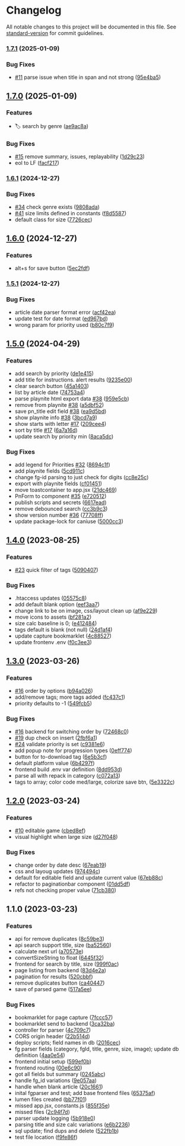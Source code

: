 # Changelog

All notable changes to this project will be documented in this file. See [standard-version](https://github.com/conventional-changelog/standard-version) for commit guidelines.

### [1.7.1](https://github.com/rayjlim/game-collection/compare/v1.7.0...v1.7.1) (2025-01-09)


### Bug Fixes

* [#11](https://github.com/rayjlim/game-collection/issues/11) parse issue when title in span and not strong ([95e4ba5](https://github.com/rayjlim/game-collection/commit/95e4ba527b1465f907efe2497b7687f6946d883d))

## [1.7.0](https://github.com/rayjlim/game-collection/compare/v1.6.1...v1.7.0) (2025-01-09)


### Features

* 🏷️ search by genre ([ae9ac8a](https://github.com/rayjlim/game-collection/commit/ae9ac8a96b900a55759917f3e3b3088a3e58067f))


### Bug Fixes

* [#15](https://github.com/rayjlim/game-collection/issues/15) remove summary, issues, replayability ([1d29c23](https://github.com/rayjlim/game-collection/commit/1d29c23754823c797f7822ef0b49e23a9360e763))
* eol to LF ([facf217](https://github.com/rayjlim/game-collection/commit/facf217d5113ee0ffce9409bb5a56ac830289f1c))

### [1.6.1](https://github.com/rayjlim/game-collection/compare/v1.6.0...v1.6.1) (2024-12-27)


### Bug Fixes

* [#34](https://github.com/rayjlim/game-collection/issues/34) check genre exists ([9808ada](https://github.com/rayjlim/game-collection/commit/9808ada036cefb025db01d76aef76c12aa2a6310))
* [#41](https://github.com/rayjlim/game-collection/issues/41) size limits defined in constants ([f8d5587](https://github.com/rayjlim/game-collection/commit/f8d558727afb9b6d83c390884e99a418ee817500))
* default class for size ([7726cec](https://github.com/rayjlim/game-collection/commit/7726cecb84f5b548c5f4d0688970fec2447b82ef))

## [1.6.0](https://github.com/rayjlim/game-collection/compare/v1.5.1...v1.6.0) (2024-12-27)


### Features

* alt+s for save button ([5ec2fdf](https://github.com/rayjlim/game-collection/commit/5ec2fdf20de94415a51f08de1b21598e2e2676cf))

### [1.5.1](https://github.com/rayjlim/game-collection/compare/v1.5.0...v1.5.1) (2024-12-27)


### Bug Fixes

* article date parser format error ([acf42ea](https://github.com/rayjlim/game-collection/commit/acf42eafcf63db4d1f0a0893f2e4445343008a01))
* update test for date format ([ed967bd](https://github.com/rayjlim/game-collection/commit/ed967bd904b7df3e40bf1a970d767636e67d1c0f))
* wrong param for priority used ([b80c7f9](https://github.com/rayjlim/game-collection/commit/b80c7f9cad5486f2370ee1f9eeff72b74f2299de))

## [1.5.0](https://github.com/rayjlim/game-collection/compare/v1.4.0...v1.5.0) (2024-04-29)


### Features

* add search by priority ([de1e415](https://github.com/rayjlim/game-collection/commit/de1e4158a0f82895675303a0a040fac10059aad8))
* add title for instructions. alert results ([9235e00](https://github.com/rayjlim/game-collection/commit/9235e00c318d81fbd45af9baa58269f3892456e6))
* clear search button ([45a1403](https://github.com/rayjlim/game-collection/commit/45a140368075764ad3c210139b787f6a69a79686))
* list by article date ([74753a4](https://github.com/rayjlim/game-collection/commit/74753a43598364fc09ac79c17fafdc884d9b7b69))
* parse playnite html export data [#38](https://github.com/rayjlim/game-collection/issues/38) ([959e5cb](https://github.com/rayjlim/game-collection/commit/959e5cb042cb049c81d444364787734548371685))
* remove from playnite [#38](https://github.com/rayjlim/game-collection/issues/38) ([a5dbf52](https://github.com/rayjlim/game-collection/commit/a5dbf52a2c22bf5119830a324d992886d4079424))
* save pn_title edit field [#38](https://github.com/rayjlim/game-collection/issues/38) ([ea9d5bd](https://github.com/rayjlim/game-collection/commit/ea9d5bd3f328ea1680414fb802d9a3a2b7295b52))
* show playnite info [#38](https://github.com/rayjlim/game-collection/issues/38) ([3bcd7a9](https://github.com/rayjlim/game-collection/commit/3bcd7a9894e4d4de6bfcceaba060d643683dd81a))
* show starts with letter [#17](https://github.com/rayjlim/game-collection/issues/17) ([209cee4](https://github.com/rayjlim/game-collection/commit/209cee4233b8ba6ae25e918489bcca3095da2f0a))
* sort by title [#17](https://github.com/rayjlim/game-collection/issues/17) ([6a7a16d](https://github.com/rayjlim/game-collection/commit/6a7a16da86f8714be0f137a3d6d51503739b2e67))
* update search by priority min ([8aca5dc](https://github.com/rayjlim/game-collection/commit/8aca5dc3575b00b7338da4d9d3c5f7a384b88914))


### Bug Fixes

* add legend for Priorities [#32](https://github.com/rayjlim/game-collection/issues/32) ([8694c1f](https://github.com/rayjlim/game-collection/commit/8694c1fd2ee986be89401630082612b307f275ec))
* add playnite fields ([5cd911c](https://github.com/rayjlim/game-collection/commit/5cd911cdc7069c8cdf5a77e4df4722f59dd42ffe))
* change fg-id parsing to just check for digits ([cc8e25c](https://github.com/rayjlim/game-collection/commit/cc8e25ce5160affce7e6bfa215e5a22977527df3))
* export with playnite fields ([cf01451](https://github.com/rayjlim/game-collection/commit/cf014516e2124cb07d1eb61252b4a0338b61c3e9))
* move toastcontainer to app.jsx ([21dc469](https://github.com/rayjlim/game-collection/commit/21dc469e99e577945778096b9b20598e8921a687))
* PnForm to component [#35](https://github.com/rayjlim/game-collection/issues/35) ([e720512](https://github.com/rayjlim/game-collection/commit/e720512823e4a2ff16cf9d95a6cc9a7089439626))
* publish scripts and secrets ([6617ead](https://github.com/rayjlim/game-collection/commit/6617ead65ac0326795537fd1c6c60be812a28667))
* remove debounced search ([cc3b9c3](https://github.com/rayjlim/game-collection/commit/cc3b9c372467f1f4a8270af3f8e3cbafa223f077))
* show version number [#36](https://github.com/rayjlim/game-collection/issues/36) ([77708ff](https://github.com/rayjlim/game-collection/commit/77708ffaed394fecbcef50aa4aff29153fe1a64e))
* update package-lock for caniuse ([5000cc3](https://github.com/rayjlim/game-collection/commit/5000cc3e7bdc44a78ed5cc3848e7d172c52bcb6e))

## [1.4.0](https://github.com/rayjlim/game-collection/compare/v1.3.0...v1.4.0) (2023-08-25)


### Features

* [#23](https://github.com/rayjlim/game-collection/issues/23) quick filter of tags ([5090407](https://github.com/rayjlim/game-collection/commit/50904079783efe036521d7cd78b4b7c849e8ccbb))


### Bug Fixes

* .htaccess updates ([05575c8](https://github.com/rayjlim/game-collection/commit/05575c8cfa6a30aaa2f54376b739fd27c785180c))
* add default blank option ([eef3aa7](https://github.com/rayjlim/game-collection/commit/eef3aa76dba5746e6bf4615a9983bfdc866cf21a))
* change link to be on image, css/layout clean up ([af9e229](https://github.com/rayjlim/game-collection/commit/af9e2296a1634ce213ac22d15954e34dd4a7de58))
* move icons to assets ([bf281a2](https://github.com/rayjlim/game-collection/commit/bf281a2cca62cf0240144035ceb099efeb3d1a8d))
* size calc baseline is 0; ([e412484](https://github.com/rayjlim/game-collection/commit/e412484fd2d2a31074906b72bcca1b52268e69f1))
* tags default is blank (not null) ([24d1af4](https://github.com/rayjlim/game-collection/commit/24d1af4bb92ecd575cedac58e6f6ad71162a81d3))
* update capture bookmarklet ([4c88527](https://github.com/rayjlim/game-collection/commit/4c885276e8f5b30b1d78e6c352f76b6238b9b5b3))
* update frontenv .env ([f0c3ee3](https://github.com/rayjlim/game-collection/commit/f0c3ee3878166712242201bfeb008703416432c2))

## [1.3.0](https://github.com/rayjlim/game-collection/compare/v1.2.0...v1.3.0) (2023-03-26)


### Features

* [#16](https://github.com/rayjlim/game-collection/issues/16) order by options ([b94a026](https://github.com/rayjlim/game-collection/commit/b94a0260371e2f9b287fc43a219a3289bf1de1e6))
* add/remove tags; more tags added ([fc437c1](https://github.com/rayjlim/game-collection/commit/fc437c127e4d5c1c503a1ddeb1c7b0b6cde07767))
* priority defaults to -1 ([549fcb5](https://github.com/rayjlim/game-collection/commit/549fcb5bac0856697b08d0b35fc402a9c2221737))


### Bug Fixes

* [#16](https://github.com/rayjlim/game-collection/issues/16) backend for switching order by ([72468c0](https://github.com/rayjlim/game-collection/commit/72468c09736e79b1c477f653ecdc5601538f02d0))
* [#19](https://github.com/rayjlim/game-collection/issues/19) dup check on insert ([2fbf6a1](https://github.com/rayjlim/game-collection/commit/2fbf6a19c372d4a3f820073a38d0e59516eb2622))
* [#24](https://github.com/rayjlim/game-collection/issues/24) validate priority is set ([c9381e6](https://github.com/rayjlim/game-collection/commit/c9381e6be554d9c64eb8dc0a697450af9b1deb42))
* add popup note for progression types ([0eff774](https://github.com/rayjlim/game-collection/commit/0eff774a20d3b9c00383890f6672af1690a6bc28))
* button for to-download tag ([6e5b3cf](https://github.com/rayjlim/game-collection/commit/6e5b3cf8d6fcedb8a845ff0b07d37fb3baaa2668))
* default platform value ([6b4297f](https://github.com/rayjlim/game-collection/commit/6b4297f7d606fb54d8a4ec53d26e9209af26fadf))
* frontend build .env var definition ([8dd953d](https://github.com/rayjlim/game-collection/commit/8dd953d0694d86bf774a00502b4ef76912b6de5c))
* parse all with repack in category ([c072a13](https://github.com/rayjlim/game-collection/commit/c072a1384977181ec836079df0d9db57b620fea3))
* tags to array; color code med/large, colorize save btn, ([5e3322c](https://github.com/rayjlim/game-collection/commit/5e3322c90737fb768054f699930dc57cdfa56a7c))

## [1.2.0](https://github.com/rayjlim/game-collection/compare/v1.1.0...v1.2.0) (2023-03-24)


### Features

* [#10](https://github.com/rayjlim/game-collection/issues/10) editable game ([cbed8ef](https://github.com/rayjlim/game-collection/commit/cbed8eff725046c27aa12039448f9f7bb00438c5))
* visual highlight when large size ([d27f048](https://github.com/rayjlim/game-collection/commit/d27f0481631073cb9e6df554ce489f0ae524c719))


### Bug Fixes

* change order by date desc ([67eab19](https://github.com/rayjlim/game-collection/commit/67eab1946453d260bd34c98f8eb873110f2680ef))
* css and layoug updates ([974494c](https://github.com/rayjlim/game-collection/commit/974494c6b37979159b77d77aabc21ef8051a0b21))
* default for editable field and update current value ([67eb88c](https://github.com/rayjlim/game-collection/commit/67eb88cc265617801222f3fe6bab0b819f8dcd27))
* refactor to paginationbar component ([01dd5df](https://github.com/rayjlim/game-collection/commit/01dd5dfe8ec46ad6436cbeed6abc76f2e7b428fc))
* refs not checking proper value ([71cb380](https://github.com/rayjlim/game-collection/commit/71cb3809d77581e1bb6191fbc431356fc8288424))

## 1.1.0 (2023-03-23)


### Features

* api for remove duplicates ([8c59be3](https://github.com/rayjlim/game-collection/commit/8c59be34ea7a2eea5b4b0809f65ed60623e177fc))
* api search support title, size ([ba52560](https://github.com/rayjlim/game-collection/commit/ba525602ed032ebad59e43c0de313d38544ea773))
* calculate next url ([a70573e](https://github.com/rayjlim/game-collection/commit/a70573eb24a94232fed53220e64cdbad34c8724b))
* convertSizeString to float ([6445f32](https://github.com/rayjlim/game-collection/commit/6445f32f83d4f85bd1a6584a5e6388ab8b734611))
* frontend for search by title, size ([999f0ac](https://github.com/rayjlim/game-collection/commit/999f0ac9e3b66a474fe9f74040bc355bf61481af))
* page listing from backend ([83d4e2a](https://github.com/rayjlim/game-collection/commit/83d4e2a0658d8e3c1ae7461343b0290ab46dcbef))
* pagination for results ([520cbbf](https://github.com/rayjlim/game-collection/commit/520cbbfb32cd216de67be8eeca53819238c20e15))
* remove duplicates button ([ca40447](https://github.com/rayjlim/game-collection/commit/ca4044722a4d53a2e4a5c5491e05ad6bd19ada4e))
* save of parsed game ([517a5ee](https://github.com/rayjlim/game-collection/commit/517a5ee54e12231b8851bbf5887fd0ce5221297c))


### Bug Fixes

* bookmarklet for page capture ([7fccc57](https://github.com/rayjlim/game-collection/commit/7fccc576425bf684eb95b59c2d71ae1dfbb1db4f))
* bookmarklet send to backend ([3ca32ba](https://github.com/rayjlim/game-collection/commit/3ca32badac91265f33fe33790557db4063e32652))
* controller for parser ([4c709c7](https://github.com/rayjlim/game-collection/commit/4c709c7374343bfc3870a8f303e6d4a388f0b403))
* CORS origin header ([22b514d](https://github.com/rayjlim/game-collection/commit/22b514d3a753e346c17607ebd8757a49b3453f8b))
* deploy scripts; field names in db ([2016cec](https://github.com/rayjlim/game-collection/commit/2016cecc6ea0b8511828f69e8e30b83899818c86))
* fg parser fields (category, fgId, title, genre, size, image); update db definition ([4aa0e54](https://github.com/rayjlim/game-collection/commit/4aa0e549245d9502219c6c496fdf98eba39ced7b))
* frontend initial setup ([599ef0b](https://github.com/rayjlim/game-collection/commit/599ef0bf5cd5dfe9dc482dc64f0310f644f3e133))
* frontend routing ([00e6c90](https://github.com/rayjlim/game-collection/commit/00e6c90f55b161f79f54522c7fe3ad3cf7900bdd))
* got all fields but summary ([0245abc](https://github.com/rayjlim/game-collection/commit/0245abc273551a908c82685be047cb2bf1181f02))
* handle fg_id variations ([9e057aa](https://github.com/rayjlim/game-collection/commit/9e057aaf9937cb65722ebdd725410c2e3a4ae2bf))
* handle when blank article ([20c1661](https://github.com/rayjlim/game-collection/commit/20c16612e9515a0e7226d4b763f2be16c42901c6))
* inital fgparser and test; add base frontend files ([65375af](https://github.com/rayjlim/game-collection/commit/65375af75fe54a44b6b1aca70fb81e43703c5326))
* lumen files created ([bb77f01](https://github.com/rayjlim/game-collection/commit/bb77f018d3db61a6eb45d80bdaca34d292f0172f))
* missed app.jsx, constants.js ([855f35e](https://github.com/rayjlim/game-collection/commit/855f35e0f9de10ec48fdfaec8ca95a5041bc53d4))
* missed files ([2c94f7d](https://github.com/rayjlim/game-collection/commit/2c94f7d648a3a7526f0bb88a50847452555a3154))
* parser update logging ([5b918e0](https://github.com/rayjlim/game-collection/commit/5b918e0a84e7a78d8572a2e743684683dcd4c507))
* parsing title and size calc variations ([e6b2236](https://github.com/rayjlim/game-collection/commit/e6b2236b9aef4b18313df9b4b6073fb3961f6cbe))
* sql update; find dups and delete ([522fb1b](https://github.com/rayjlim/game-collection/commit/522fb1b6a133175ad5bebd13f7a063afb017880f))
* test file location ([f9fe86f](https://github.com/rayjlim/game-collection/commit/f9fe86fa1bcdfb7dfb5ff64369348f89cd458c0d))

